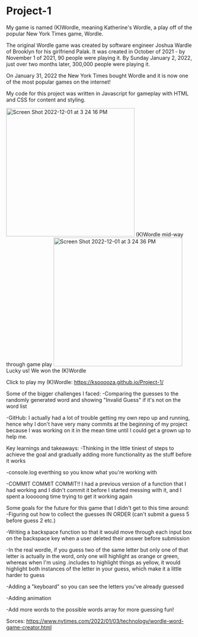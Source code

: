 # Project-1

My game is named (K)Wordle, meaning Katherine's Wordle, a play off of the popular New York Times game, Wordle.

The original Wordle game was created by software engineer Joshua Wardle of Brooklyn for his girlfriend Palak.
It was created in October of 2021 - by November 1 of 2021, 90 people were playing it. By Sunday January 2, 2022, just over two months later, 300,000 people were playing it.

On January 31, 2022 the New York Times bought Wordle and it is now one of the most popular games on the internet!


My code for this project was written in Javascript for gameplay with HTML and CSS for content and styling.

<img width="346" alt="Screen Shot 2022-12-01 at 3 24 16 PM" src="https://user-images.githubusercontent.com/116371562/205152390-445369b2-eb1d-4e4d-8042-06fcb5aaeb6a.png">
(K)Wordle mid-way through game play



<img width="347" alt="Screen Shot 2022-12-01 at 3 24 36 PM" src="https://user-images.githubusercontent.com/116371562/205152392-f74fc560-34c1-4dea-bd83-ead139b893cf.png">
Lucky us! We won the (K)Wordle


Click to play my (K)Wordle: https://ksooooza.github.io/Project-1/




Some of the bigger challenges I faced:
-Comparing the guesses to the randomly generated word and showing "Invalid Guess" if it's not on the word list

-GitHub: I actually had a lot of trouble getting my own repo up and running, hence why I don't have very many commits at the beginning of my project because I was working on it in the mean time until I could get a grown up to help me.

Key learnings and takeaways:
-Thinking in the little tiniest of steps to achieve the goal and gradually adding more functionality as the stuff before it works

-console.log everthing so you know what you're working with

-COMMIT COMMIT COMMIT!! I had a previous version of a function that I had working and I didn't commit it before I started messing with it, and I spent a looooong time trying to get it working again


Some goals for the future for this game that I didn't get to this time around:  
-Figuring out how to collect the guesses IN ORDER (can't submit a guess 5 before guess 2 etc.)

-Writing a backspace function so that it would move through each input box on the backspace key when a user deleted their answer before submission

-In the real wordle, if you guess two of the same letter but only one of that letter is actually in the word, only one will highlight as orange or green, whereas when I'm using .includes to highlight things as yellow, it would highlight both instances of the letter in your guess, which make it a little harder to guess

-Adding a "keyboard" so you can see the letters you've already guessed

-Adding animation

-Add more words to the possible words array for more guessing fun!

Sorces:
https://www.nytimes.com/2022/01/03/technology/wordle-word-game-creator.html
